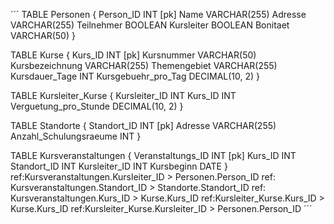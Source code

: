 ´´´
 TABLE Personen {
    Person_ID INT [pk]
    Name VARCHAR(255)
    Adresse VARCHAR(255)
    Teilnehmer BOOLEAN
    Kursleiter BOOLEAN
    Bonitaet VARCHAR(50)
}

TABLE Kurse {
    Kurs_ID INT [pk]
    Kursnummer VARCHAR(50)
    Kursbezeichnung VARCHAR(255)
    Themengebiet VARCHAR(255)
    Kursdauer_Tage INT
    Kursgebuehr_pro_Tag DECIMAL(10, 2)
}

TABLE Kursleiter_Kurse {
    Kursleiter_ID INT 
    Kurs_ID INT 
    Verguetung_pro_Stunde DECIMAL(10, 2)
}

TABLE Standorte {
    Standort_ID INT [pk]
    Adresse VARCHAR(255)
    Anzahl_Schulungsraeume INT
}

TABLE Kursveranstaltungen {
    Veranstaltungs_ID INT [pk]
    Kurs_ID INT 
    Standort_ID INT 
    Kursleiter_ID INT 
    Kursbeginn DATE
}
ref:Kursveranstaltungen.Kursleiter_ID > Personen.Person_ID
ref: Kursveranstaltungen.Standort_ID > Standorte.Standort_ID
ref: Kursveranstaltungen.Kurs_ID > Kurse.Kurs_ID
ref:Kursleiter_Kurse.Kurs_ID > Kurse.Kurs_ID
ref:Kursleiter_Kurse.Kursleiter_ID > Personen.Person_ID 
´´´